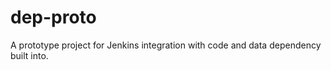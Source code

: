 dep-proto
=========

A prototype project for Jenkins integration with code and data dependency built into.
